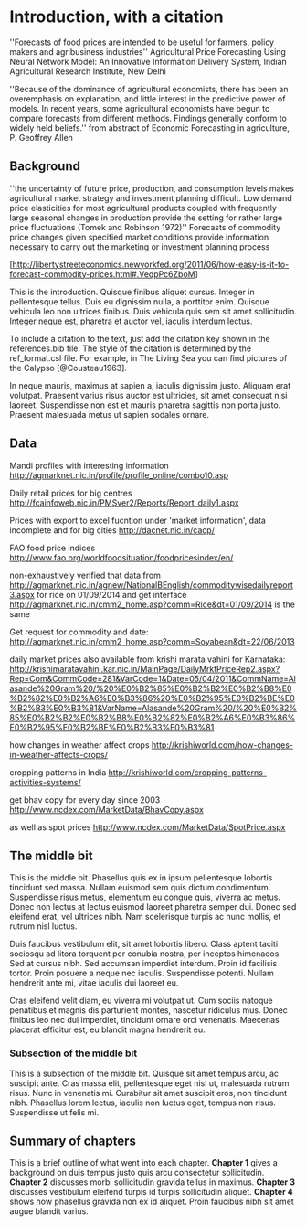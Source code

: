 # Introduction, with a citation

''Forecasts of food prices are intended to be useful for farmers, policy makers and agribusiness industries''
Agricultural Price Forecasting Using Neural Network Model: An Innovative Information Delivery System, Indian Agricultural Research Institute, New Delhi

''Because of the dominance of agricultural economists, there has been an overemphasis on explanation, and little interest in the predictive power of models. In recent years, some agricultural economists have begun to compare forecasts from different methods. Findings generally conform to widely held beliefs.'' from abstract of Economic Forecasting in agriculture, P. Geoffrey Allen



## Background

``the uncertainty of future price, production, and consumption levels makes agricultural market strategy and investment planning difficult. Low demand price elasticities for most agricultural products coupled with frequently large seasonal changes in production provide the setting for rather large price fluctuations (Tomek and Robinson 1972)'' Forecasts of commodity price changes given specified market conditions provide information necessary to carry out the marketing or investment planning process

[http://libertystreeteconomics.newyorkfed.org/2011/06/how-easy-is-it-to-forecast-commodity-prices.html#.VeqpPc6ZboM]

This is the introduction. Quisque finibus aliquet cursus. Integer in pellentesque tellus. Duis eu dignissim nulla, a porttitor enim. Quisque vehicula leo non ultrices finibus. Duis vehicula quis sem sit amet sollicitudin. Integer neque est, pharetra et auctor vel, iaculis interdum lectus.

<!-- 
To include a reference, add the citation key shown in the references.bib file.
-->

To include a citation to the text, just add the citation key shown in the references.bib file. The style of the citation is determined by the ref_format.csl file. For example, in The Living Sea you can find pictures of the Calypso [@Cousteau1963].

In neque mauris, maximus at sapien a, iaculis dignissim justo. Aliquam erat volutpat. Praesent varius risus auctor est ultricies, sit amet consequat nisi laoreet. Suspendisse non est et mauris pharetra sagittis non porta justo. Praesent malesuada metus ut sapien sodales ornare.

## Data

Mandi profiles with interesting information
http://agmarknet.nic.in/profile/profile_online/combo10.asp

Daily retail prices for big centres
http://fcainfoweb.nic.in/PMSver2/Reports/Report_daily1.aspx

Prices with export to excel fucntion under 'market information', data incomplete and for big cities
http://dacnet.nic.in/cacp/

FAO food price indices
http://www.fao.org/worldfoodsituation/foodpricesindex/en/

non-exhaustively verified that data from http://agmarknet.nic.in/agnew/NationalBEnglish/commoditywisedailyreport3.aspx for rice on 01/09/2014 and get interface http://agmarknet.nic.in/cmm2_home.asp?comm=Rice&dt=01/09/2014 is the same

Get request for commodity and date:
http://agmarknet.nic.in/cmm2_home.asp?comm=Soyabean&dt=22/06/2013

daily market prices also available from krishi marata vahini for Karnataka:
http://krishimaratavahini.kar.nic.in/MainPage/DailyMrktPriceRep2.aspx?Rep=Com&CommCode=281&VarCode=1&Date=05/04/2011&CommName=Alasande%20Gram%20/%20%E0%B2%85%E0%B2%B2%E0%B2%B8%E0%B2%82%E0%B2%A6%E0%B3%86%20%E0%B2%95%E0%B2%BE%E0%B2%B3%E0%B3%81&VarName=Alasande%20Gram%20/%20%E0%B2%85%E0%B2%B2%E0%B2%B8%E0%B2%82%E0%B2%A6%E0%B3%86%E0%B2%95%E0%B2%BE%E0%B2%B3%E0%B3%81

how changes in weather affect crops
http://krishiworld.com/how-changes-in-weather-affects-crops/

cropping patterns in India
http://krishiworld.com/cropping-patterns-activities-systems/

get bhav copy for every day since 2003
http://www.ncdex.com/MarketData/BhavCopy.aspx

as well as spot prices
http://www.ncdex.com/MarketData/SpotPrice.aspx

## The middle bit

This is the middle bit. Phasellus quis ex in ipsum pellentesque lobortis tincidunt sed massa. Nullam euismod sem quis dictum condimentum. Suspendisse risus metus, elementum eu congue quis, viverra ac metus. Donec non lectus at lectus euismod laoreet pharetra semper dui. Donec sed eleifend erat, vel ultrices nibh. Nam scelerisque turpis ac nunc mollis, et rutrum nisl luctus.

Duis faucibus vestibulum elit, sit amet lobortis libero. Class aptent taciti sociosqu ad litora torquent per conubia nostra, per inceptos himenaeos. Sed at cursus nibh. Sed accumsan imperdiet interdum. Proin id facilisis tortor. Proin posuere a neque nec iaculis. Suspendisse potenti. Nullam hendrerit ante mi, vitae iaculis dui laoreet eu.

Cras eleifend velit diam, eu viverra mi volutpat ut. Cum sociis natoque penatibus et magnis dis parturient montes, nascetur ridiculus mus. Donec finibus leo nec dui imperdiet, tincidunt ornare orci venenatis. Maecenas placerat efficitur est, eu blandit magna hendrerit eu.

### Subsection of the middle bit

This is a subsection of the middle bit. Quisque sit amet tempus arcu, ac suscipit ante. Cras massa elit, pellentesque eget nisl ut, malesuada rutrum risus. Nunc in venenatis mi. Curabitur sit amet suscipit eros, non tincidunt nibh. Phasellus lorem lectus, iaculis non luctus eget, tempus non risus. Suspendisse ut felis mi.

## Summary of chapters

<!-- 
For italic, add one * on either side of the text
For bold, add two * on either side of the text
For bold and italic, add _** on either side of the text
-->

This is a brief outline of what went into each chapter. **Chapter 1** gives a background on duis tempus justo quis arcu consectetur sollicitudin.  **Chapter 2** discusses morbi sollicitudin gravida tellus in maximus.  **Chapter 3** discusses vestibulum eleifend turpis id turpis sollicitudin aliquet.  **Chapter 4** shows how phasellus gravida non ex id aliquet. Proin faucibus nibh sit amet augue blandit varius.


